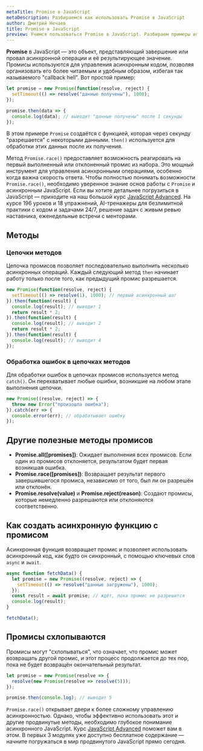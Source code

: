 ```yaml
---
metaTitle: Promise в JavaScript
metaDescription: Разбираемся как использовать Promise в JavaScript
author: Дмитрий Нечаев
title: Promise в JavaScript
preview: Учимся пользоваться Promise в JavaScript. Разбираем примеры использования
---
```


**Promise** в JavaScript — это объект, представляющий завершение или провал асинхронной операции и её результирующее значение. Промисы используются для управления асинхронным кодом, позволяя организовать его более читаемым и удобным образом, избегая так называемого "callback hell". Вот простой пример:

```jsx
let promise = new Promise(function(resolve, reject) {
  setTimeout(() => resolve("данные получены"), 1000);
});

promise.then(data => {
  console.log(data); // выводит "данные получены" после 1 секунды
});

```

В этом примере `Promise` создаётся с функцией, которая через секунду "разрешается" с некоторыми данными. `then()` используется для обработки этих данных после их получения.

Метод `Promise.race()` предоставляет возможность реагировать на первый выполненный или отклоненный промис из набора. Это мощный инструмент для управления асинхронными операциями, особенно когда важна скорость ответа. Чтобы полностью понимать возможности `Promise.race()`, необходимо уверенное знание основ работы с `Promise` и асинхронным JavaScript. Если вы хотите детальнее погрузиться в JavaScript — приходите на наш большой курс [JavaScript Advanced](https://purpleschool.ru/course/javascript-advanced?utm_source=knowledgebase&utm_medium=text&utm_campaign=metod-promise-race-v-javascript). На курсе 196 уроков и 18 упражнений, AI-тренажеры для безлимитной практики с кодом и задачами 24/7, решение задач с живым ревью наставника, еженедельные встречи с менторами.

## Методы

### Цепочки методов

Цепочка промисов позволяет последовательно выполнить несколько асинхронных операций. Каждый следующий метод `then` начинает работу только после того, как предыдущий промис разрешается.

```jsx
new Promise(function(resolve, reject) {
  setTimeout(() => resolve(1), 1000); // первый асинхронный шаг
}).then(function(result) {
  console.log(result); // выводит 1
  return result * 2;
}).then(function(result) {
  console.log(result); // выводит 2
  return result * 2;
}).then(function(result) {
  console.log(result); // выводит 4
});

```

### Обработка ошибок в цепочках методов

Для обработки ошибок в цепочках промисов используется метод `catch()`. Он перехватывает любые ошибки, возникшие на любом этапе выполнения цепочки.

```jsx
new Promise((resolve, reject) => {
  throw new Error("произошла ошибка");
}).catch(err => {
  console.error(err); // обрабатывает ошибку
});

```

## Другие полезные методы промисов

- **Promise.all([promises])**: Ожидает выполнения всех промисов. Если один из промисов отклоняется, результатом будет первая возникшая ошибка.
- **Promise.race([promises])**: Возвращает результат первого завершившегося промиса, независимо от того, был ли он разрешён или отклонён.
- **Promise.resolve(value)** и **Promise.reject(reason)**: Создают промисы, которые немедленно разрешаются или отклоняются соответственно.

## Как создать асинхронную функцию с промисом

Асинхронная функция возвращает промис и позволяет использовать асинхронный код, как будто он синхронный, с помощью ключевых слов `async` и `await`.

```jsx
async function fetchData() {
  let promise = new Promise((resolve, reject) => {
    setTimeout(() => resolve("данные загружены"), 1000);
  });
  const result = await promise; // ждёт, пока промис не разрешится
  console.log(result);
}

fetchData();

```

## Промисы схлопываются

Промисы могут "схлопываться", что означает, что промис может возвращать другой промис, и этот процесс продолжается до тех пор, пока не будет возвращён окончательный результат.

```jsx
let promise = new Promise(resolve => {
  resolve(new Promise(resolve => resolve(5)));
});

promise.then(console.log); // выводит 5

```

`Promise.race()` открывает двери к более сложному управлению асинхронностью. Однако, чтобы эффективно использовать этот и другие продвинутые методы, необходимо глубокое понимание асинхронного JavaScript. Курс [JavaScript Advanced](https://purpleschool.ru/course/javascript-advanced?utm_source=knowledgebase&utm_medium=text&utm_campaign=metod-promise-race-v-javascript) поможет вам в этом. В первых 3 модулях уже доступно бесплатное содержание — начните погружаться в мир продвинутого JavaScript прямо сегодня.
